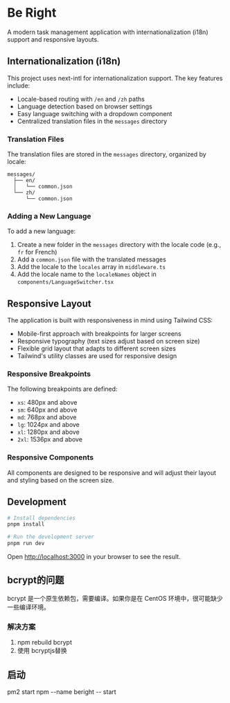 # Be Right

A modern task management application with internationalization (i18n) support and responsive layouts.

## Internationalization (i18n)

This project uses next-intl for internationalization support. The key features include:

- Locale-based routing with `/en` and `/zh` paths
- Language detection based on browser settings
- Easy language switching with a dropdown component
- Centralized translation files in the `messages` directory

### Translation Files

The translation files are stored in the `messages` directory, organized by locale:

```
messages/
  ├── en/
  │   └── common.json
  └── zh/
      └── common.json
```

### Adding a New Language

To add a new language:

1. Create a new folder in the `messages` directory with the locale code (e.g., `fr` for French)
2. Add a `common.json` file with the translated messages
3. Add the locale to the `locales` array in `middleware.ts`
4. Add the locale name to the `localeNames` object in `components/LanguageSwitcher.tsx`

## Responsive Layout

The application is built with responsiveness in mind using Tailwind CSS:

- Mobile-first approach with breakpoints for larger screens
- Responsive typography (text sizes adjust based on screen size)
- Flexible grid layout that adapts to different screen sizes
- Tailwind's utility classes are used for responsive design

### Responsive Breakpoints

The following breakpoints are defined:

- `xs`: 480px and above
- `sm`: 640px and above
- `md`: 768px and above
- `lg`: 1024px and above
- `xl`: 1280px and above
- `2xl`: 1536px and above

### Responsive Components

All components are designed to be responsive and will adjust their layout and styling based on the screen size.

## Development

```bash
# Install dependencies
pnpm install

# Run the development server
pnpm run dev
```

Open [http://localhost:3000](http://localhost:3000) in your browser to see the result.


## bcrypt的问题

bcrypt 是一个原生依赖包，需要编译。如果你是在 CentOS 环境中，很可能缺少一些编译环境。

### 解决方案
1. npm rebuild bcrypt
2. 使用 bcryptjs替换

## 启动
pm2 start npm --name beright -- start
